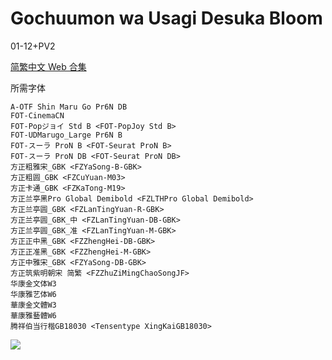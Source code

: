 # Gochuumon wa Usagi Desuka Bloom

01-12+PV2

[简繁中文 Web 合集](https://github.com/Nekomoekissaten-SUB/Nekomoekissaten-Storage/releases/download/subtitles_pkg/Gochiusa_BLOOM_Web_zho.7z)

所需字体
```
A-OTF Shin Maru Go Pr6N DB
FOT-CinemaCN
FOT-Popジョイ Std B <FOT-PopJoy Std B>
FOT-UDMarugo_Large Pr6N B
FOT-スーラ ProN B <FOT-Seurat ProN B>
FOT-スーラ ProN DB <FOT-Seurat ProN DB>
方正粗雅宋_GBK <FZYaSong-B-GBK>
方正粗圆_GBK <FZCuYuan-M03>
方正卡通_GBK <FZKaTong-M19>
方正兰亭黑Pro Global Demibold <FZLTHPro Global Demibold>
方正兰亭圆_GBK <FZLanTingYuan-R-GBK>
方正兰亭圆_GBK_中 <FZLanTingYuan-DB-GBK>
方正兰亭圆_GBK_准 <FZLanTingYuan-M-GBK>
方正正中黑_GBK <FZZhengHei-DB-GBK>
方正正准黑_GBK <FZZhengHei-M-GBK>
方正中雅宋_GBK <FZYaSong-DB-GBK>
方正筑紫明朝宋 简繁 <FZZhuZiMingChaoSongJF>
华康金文体W3
华康雅艺体W6
華康金文體W3
華康雅藝體W6
腾祥伯当行楷GB18030 <Tensentype XingKaiGB18030>
```

![](https://nekomoe.pages.dev/images/2020-10/gochiusaBLOOM.jpg)
